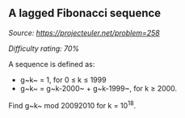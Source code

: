 A lagged Fibonacci sequence
---------------------------

*Source: https://projecteuler.net/problem=258*


*Difficulty rating: 70%*

A sequence is defined as:

-   g~k~ = 1, for 0 ≤ k ≤ 1999
-   g~k~ = g~k-2000~ + g~k-1999~, for k ≥ 2000.

Find g~k~ mod 20092010 for k = 10<sup>18</sup>.
